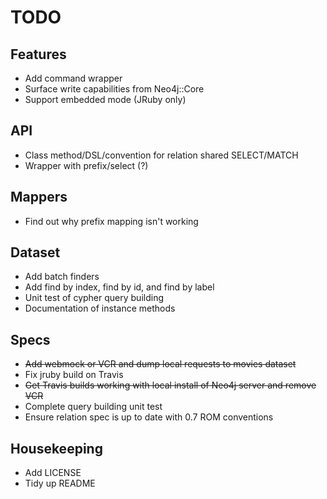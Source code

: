 # TODO

## Features

- Add command wrapper
- Surface write capabilities from Neo4j::Core
- Support embedded mode (JRuby only)

## API

- Class method/DSL/convention for relation shared SELECT/MATCH
- Wrapper with prefix/select (?)

## Mappers

- Find out why prefix mapping isn't working

## Dataset

- Add batch finders
- Add find by index, find by id, and find by label
- Unit test of cypher query building
- Documentation of instance methods

## Specs

- ~~Add webmock or VCR and dump local requests to movies dataset~~
- Fix jruby build on Travis
- ~~Get Travis builds working with local install of Neo4j server and remove VCR~~
- Complete query building unit test
- Ensure relation spec is up to date with 0.7 ROM conventions

## Housekeeping

- Add LICENSE
- Tidy up README

